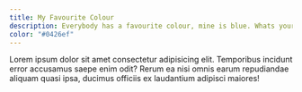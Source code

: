 ```yaml
---
title: My Favourite Colour
description: Everybody has a favourite colour, mine is blue. Whats yours?
color: "#0426ef"
---
```

Lorem ipsum dolor sit amet consectetur adipisicing elit. Temporibus incidunt error accusamus saepe enim odit? Rerum ea nisi omnis earum repudiandae aliquam quasi ipsa, ducimus officiis ex laudantium adipisci maiores!
